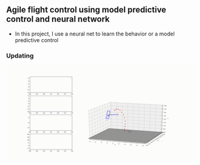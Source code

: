 ## Agile flight control using model predictive control and neural network
* In this project, I use a neural net to learn the behavior or a model predictive control

### Updating

![alt text](https://github.com/phuongboi/agile-flight-control-using-mpc-and-neural-net/blob/main/high_mpc/mpc/saved/output.gif)
